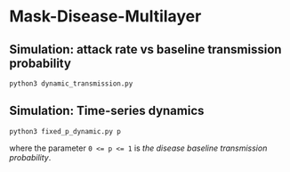 # Mask-Disease-Multilayer

## Simulation: attack rate vs baseline transmission probability

`
python3 dynamic_transmission.py
`

## Simulation: Time-series dynamics

`
python3 fixed_p_dynamic.py p
`

where the parameter  `0 <= p <= 1` is _the disease baseline transmission probability_.
